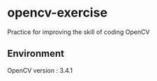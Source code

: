 # opencv-exercise

Practice for improving the skill of coding OpenCV

## Environment

OpenCV version : 3.4.1